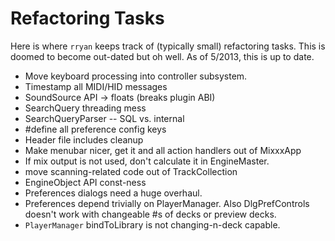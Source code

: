 # Refactoring Tasks

Here is where `rryan` keeps track of (typically small) refactoring
tasks. This is doomed to become out-dated but oh well. As of 5/2013,
this is up to date.

  - Move keyboard processing into controller subsystem.
  - Timestamp all MIDI/HID messages
  - SoundSource API -\> floats (breaks plugin ABI)
  - SearchQuery threading mess
  - SearchQueryParser -- SQL vs. internal
  - \#define all preference config keys
  - Header file includes cleanup 
  - Make menubar nicer, get it and all action handlers out of MixxxApp
  - If mix output is not used, don't calculate it in EngineMaster.
  - move scanning-related code out of TrackCollection
  - EngineObject API const-ness
  - Preferences dialogs need a huge overhaul.
  - Preferences depend trivially on PlayerManager. Also DlgPrefControls
    doesn't work with changeable \#s of decks or preview decks.
  - `PlayerManager` bindToLibrary is not changing-n-deck capable.
